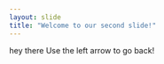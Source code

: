 ```yaml
---
layout: slide
title: "Welcome to our second slide!"
---
```

hey there 
Use the left arrow to go back!
